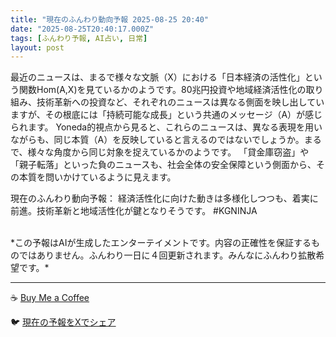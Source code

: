 ```yaml
---
title: "現在のふんわり動向予報 2025-08-25 20:40"
date: "2025-08-25T20:40:17.000Z"
tags: [ふんわり予報, AI占い, 日常]
layout: post
---
```


最近のニュースは、まるで様々な文脈（X）における「日本経済の活性化」という関数Hom(A,X)を見ているかのようです。80兆円投資や地域経済活性化の取り組み、技術革新への投資など、それぞれのニュースは異なる側面を映し出していますが、その根底には「持続可能な成長」という共通のメッセージ（A）が感じられます。  Yoneda的視点から見ると、これらのニュースは、異なる表現を用いながらも、同じ本質（A）を反映していると言えるのではないでしょうか。まるで、様々な角度から同じ対象を捉えているかのようです。  「貸金庫窃盗」や「親子転落」といった負のニュースも、社会全体の安全保障という側面から、その本質を問いかけているように見えます。


現在のふんわり動向予報：
経済活性化に向けた動きは多様化しつつも、着実に前進。技術革新と地域活性化が鍵となりそうです。 #KGNINJA

<br>
*この予報はAIが生成したエンターテイメントです。内容の正確性を保証するものではありません。ふんわり一日に４回更新されます。みんなにふんわり拡散希望です。*

---
☕️ [Buy Me a Coffee](https://www.buymeacoffee.com/kgninja)

🐦 [現在の予報をXでシェア](https://twitter.com/intent/tweet?text=%E7%8F%BE%E5%9C%A8%E3%81%AE%E3%81%B5%E3%82%93%E3%82%8F%E3%82%8A%E4%BA%88%E5%A0%B1%3A%20%E3%80%8C%E6%9C%80%E8%BF%91%E3%81%AE%E3%83%8B%E3%83%A5%E3%83%BC%E3%82%B9%E3%81%AF%E3%80%81%E3%81%BE%E3%82%8B%E3%81%A7%E6%A7%98%E3%80%85%E3%81%AA%E6%96%87%E8%84%88%EF%BC%88X%EF%BC%89%E3%81%AB%E3%81%8A%E3%81%91%E3%82%8B%E3%80%8C%E6%97%A5%E6%9C%AC%E7%B5%8C%E6%B8%88%E3%81%AE%E6%B4%BB%E6%80%A7%E5%8C%96%E3%80%8D%E3%81%A8%E3%81%84%E3%81%86%E9%96%A2%E6%95%B0Hom(A%2CX)%E3%82%92%E8%A6%8B%E3%81%A6%E3%81%84%E3%82%8B%E3%81%8B%E3%81%AE%E3%82%88%E3%81%86%E3%81%A7%E3%81%99%E3%80%82%E3%80%8D%23KGNINJA%20%E7%B6%9A%E3%81%8D%E3%81%AF%E3%83%96%E3%83%AD%E3%82%B0%E3%81%A7%EF%BC%81%F0%9F%91%87&url=https%3A%2F%2Fkg-ninja.github.io%2FFunwariyoso%2F)
